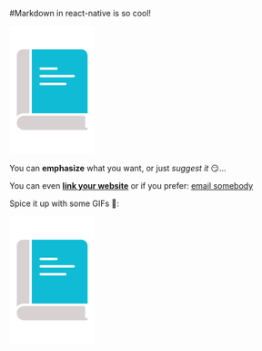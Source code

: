 #Markdown in react-native is so cool!

![Some GIF](book.png)

You can **emphasize** what you want, or just _suggest it_ 😏…

You can even [**link your website**](https://twitter.com/Charles_Mangwa) or if you prefer: [email somebody](mailto:email@somebody.com)

Spice it up with some GIFs 💃:

![Some GIF](book.png)
